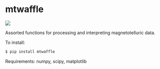 # mtwaffle

![](https://img.shields.io/badge/status-alpha-red.svg)

Assorted functions for processing and interpreting magnetotelluric data.

To install:

```bash
$ pip install mtwaffle
```

Requirements: numpy, scipy, matplotlib
